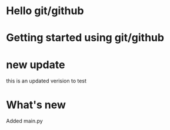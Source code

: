 # Hello git/github
# Getting started using git/github

# new update

this is an updated verision to test

# What's new 
Added main.py